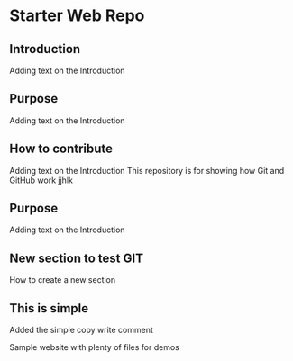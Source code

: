 # Starter Web Repo

## Introduction 

Adding text on the Introduction

## Purpose
Adding text on the Introduction
## How to contribute 
Adding text on the Introduction
This repository is for showing how Git and GitHub work
jjhlk

## Purpose
Adding text on the Introduction
## New section to test GIT
How to create a new section 
## This is simple 

Added the simple copy write comment

Sample website with plenty of files for demos
